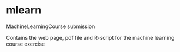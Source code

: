# mlearn
MachineLearningCourse submission

Contains the web page, pdf file and R-script for the machine learning course exercise
